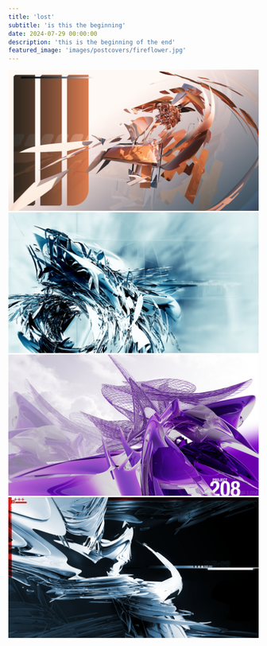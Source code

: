 ```yaml
---
title: 'lost'
subtitle: 'is this the beginning'
date: 2024-07-29 00:00:00
description: 'this is the beginning of the end'
featured_image: 'images/postcovers/fireflower.jpg'
---
```


<div class="gallery" data-columns="3">
    <img src="/images/postcovers/fireflower.jpg">
    <img src="/images/postcovers/intraDeluge.jpg">
    <img src="/images/postcovers/project 208.jpg">
    <img src="/images/postcovers/regarding22.jpg">
</div>

